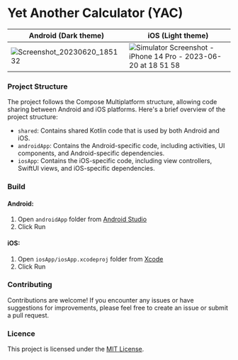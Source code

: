 # Yet Another Calculator (YAC)

| Android (Dark theme) | iOS (Light theme) |
| ----------- | ----------- |
| ![Screenshot_20230620_185132](https://github.com/vladleesi/yet-another-calculator/assets/30999008/56b6ffcb-23b6-4478-9799-129c4c365512) | ![Simulator Screenshot - iPhone 14 Pro - 2023-06-20 at 18 51 58](https://github.com/vladleesi/yet-another-calculator/assets/30999008/779103cb-33db-49ce-a041-33ef7c594b3f) |

### Project Structure
The project follows the Compose Multiplatform structure, allowing code sharing between Android and iOS platforms. Here's a brief overview of the project structure:

- `shared`: Contains shared Kotlin code that is used by both Android and iOS.
- `androidApp`: Contains the Android-specific code, including activities, UI components, and Android-specific dependencies.
- `iosApp`: Contains the iOS-specific code, including view controllers, SwiftUI views, and iOS-specific dependencies.

### Build
#### Android:
1. Open `androidApp` folder from [Android Studio](https://developer.android.com/studio)
2. Click Run

#### iOS:
1. Open `iosApp/iosApp.xcodeproj` folder from [Xcode](https://developer.apple.com/xcode/resources/)
2. Click Run

### Contributing
Contributions are welcome! If you encounter any issues or have suggestions for improvements, please feel free to create an issue or submit a pull request.

### Licence
This project is licensed under the [MIT License](LICENSE).
